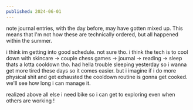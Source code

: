 ```yaml
---
published: 2024-06-01
---
```

note journal entries, with the day before, may have gotten mixed up. This means that I'm not how these are technically ordered, but all happened within the summer.

i think im getting into good schedule. not sure tho. 
i think the tech is to cool down with skincare -> couple chess games -> journal -> reading -> sleep
thats a lotta cooldown tho. had hella trouble sleeping yesterday so i wanna get more tired these days so it comes easier. but i imagine if i do more physical shit and get exhausted the cooldown routine is gonna get cooked. we'll see how long i can manage it.

realized above all else i need bike so i can get to exploring even when others are working !